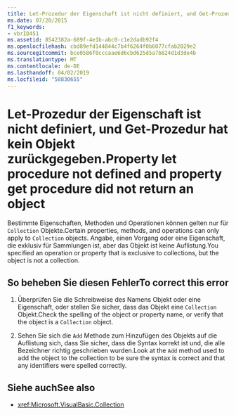 ```yaml
---
title: Let-Prozedur der Eigenschaft ist nicht definiert, und Get-Prozedur hat kein Objekt zurückgegeben.
ms.date: 07/20/2015
f1_keywords:
- vbrID451
ms.assetid: 8542382a-689f-4e1b-abc0-c1e2dadb92f4
ms.openlocfilehash: cbd89efd144844c7b4f6264f0b6077cfab2029e2
ms.sourcegitcommit: bce0586f0cccaae6d6cbd625d5a7b824d1d3de4b
ms.translationtype: MT
ms.contentlocale: de-DE
ms.lasthandoff: 04/02/2019
ms.locfileid: "58830655"
---
```

# <a name="property-let-procedure-not-defined-and-property-get-procedure-did-not-return-an-object"></a><span data-ttu-id="c8919-102">Let-Prozedur der Eigenschaft ist nicht definiert, und Get-Prozedur hat kein Objekt zurückgegeben.</span><span class="sxs-lookup"><span data-stu-id="c8919-102">Property let procedure not defined and property get procedure did not return an object</span></span>
<span data-ttu-id="c8919-103">Bestimmte Eigenschaften, Methoden und Operationen können gelten nur für `Collection` Objekte.</span><span class="sxs-lookup"><span data-stu-id="c8919-103">Certain properties, methods, and operations can only apply to `Collection` objects.</span></span> <span data-ttu-id="c8919-104">Angabe, einen Vorgang oder eine Eigenschaft, die exklusiv für Sammlungen ist, aber das Objekt ist keine Auflistung.</span><span class="sxs-lookup"><span data-stu-id="c8919-104">You specified an operation or property that is exclusive to collections, but the object is not a collection.</span></span>  
  
## <a name="to-correct-this-error"></a><span data-ttu-id="c8919-105">So beheben Sie diesen Fehler</span><span class="sxs-lookup"><span data-stu-id="c8919-105">To correct this error</span></span>  
  
1.  <span data-ttu-id="c8919-106">Überprüfen Sie die Schreibweise des Namens Objekt oder eine Eigenschaft, oder stellen Sie sicher, dass das Objekt eine `Collection` Objekt.</span><span class="sxs-lookup"><span data-stu-id="c8919-106">Check the spelling of the object or property name, or verify that the object is a `Collection` object.</span></span>  
  
2.  <span data-ttu-id="c8919-107">Sehen Sie sich die `Add` Methode zum Hinzufügen des Objekts auf die Auflistung sich, dass Sie sicher, dass die Syntax korrekt ist und, die alle Bezeichner richtig geschrieben wurden.</span><span class="sxs-lookup"><span data-stu-id="c8919-107">Look at the `Add` method used to add the object to the collection to be sure the syntax is correct and that any identifiers were spelled correctly.</span></span>  
  
## <a name="see-also"></a><span data-ttu-id="c8919-108">Siehe auch</span><span class="sxs-lookup"><span data-stu-id="c8919-108">See also</span></span>

- <xref:Microsoft.VisualBasic.Collection>
